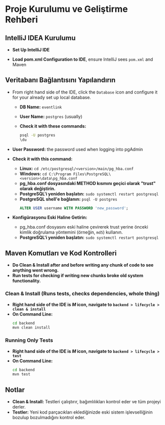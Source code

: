 # Proje Kurulumu ve Geliştirme Rehberi

 ## IntelliJ IDEA Kurulumu

 - **Set Up IntelliJ IDE**

 - **Load pom.xml Configuration to IDE**, ensure IntelliJ sees `pom.xml` and Maven

 ## Veritabanı Bağlantısını Yapılandırın

 - From right hand side of the IDE, click the `Database` icon and configure it for your already set up local database.
   - **DB Name:** `eventlink`
   - **User Name:** `postgres` (usually)
   - **Check it with these commands:**

     ```bash
     psql -U postgres
     \du
     ```

 - **User Password:** the password used when logging into pgAdmin

 - **Check it with this command:**
   - **Linux:** `cd /etc/postgresql/<version>/main/pg_hba.conf`
   - **Windows:** `cd C:\Program Files\PostgreSQL\<version>\data\pg_hba.conf`
   - **pg_hba.conf dosyasındaki METHOD kısmını geçici olarak "trust" olarak değiştirin.**
   - **PostgreSQL'i yeniden başlatın:** `sudo systemctl restart postgresql`
   - **PostgreSQL shell'e bağlanın:** `psql -U postgres`
     ```sql
     ALTER USER username WITH PASSWORD 'new_password';
     ```

 - **Konfigürasyonu Eski Haline Getirin:**
   - pg_hba.conf dosyasını eski haline çevirerek trust yerine önceki kimlik doğrulama yöntemini (örneğin, `md5`) kullanın.
   - **PostgreSQL'i yeniden başlatın:** `sudo systemctl restart postgresql`

 ## Maven Komutları ve Kod Kontrolleri

 - **Do Clean & Install after and before writing any chunk of code to see anything went wrong.**
 - **Run tests for checking if writing new chunks broke old system functionality.**

 ### Clean & Install (Runs tests, checks dependencies, whole thing)

 - **Right hand side of the IDE is _M_ icon, navigate to `backend > lifecycle > clean & install`**
 - **On Command Line:**
   ```bash
   cd backend
   mvn clean install
   ```

 ### Running Only Tests

 - **Right hand side of the IDE is _M_ icon, navigate to `backend > lifecycle > test`**
 - **On Command Line:**
   ```bash
   cd backend
   mvn test
   ```

 ## Notlar

 - **Clean & Install:** Testleri çalıştırır, bağımlılıkları kontrol eder ve tüm projeyi derler.
 - **Testler:** Yeni kod parçacıkları eklediğinizde eski sistem işlevselliğinin bozulup bozulmadığını kontrol eder.
